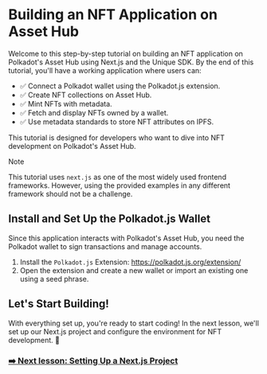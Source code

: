 # Building an NFT Application on Asset Hub

Welcome to this step-by-step tutorial on building an NFT application on Polkadot's Asset Hub using Next.js and the Unique SDK. By the end of this tutorial, you'll have a working application where users can:

- ✅ Connect a Polkadot wallet using the Polkadot.js extension.
- ✅ Create NFT collections on Asset Hub.
- ✅ Mint NFTs with metadata.
- ✅ Fetch and display NFTs owned by a wallet.
- ✅ Use metadata standards to store NFT attributes on IPFS.

This tutorial is designed for developers who want to dive into NFT development on Polkadot's Asset Hub.

> [!NOTE]
> This tutorial uses `next.js` as one of the most widely used frontend frameworks. However, using the provided examples in any different framework should not be a challenge.

## Install and Set Up the Polkadot.js Wallet

Since this application interacts with Polkadot's Asset Hub, you need the Polkadot wallet to sign transactions and manage accounts.

1. Install the `Polkadot.js` Extension: https://polkadot.js.org/extension/
2. Open the extension and create a new wallet or import an existing one using a seed phrase.

## Let's Start Building!

With everything set up, you're ready to start coding! In the next lesson, we'll set up our Next.js project and configure the environment for NFT development. 🚀

### [➡️ Next lesson: Setting Up a Next.js Project](./lesson-1-setup-next.md)